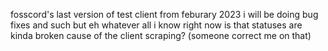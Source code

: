 fosscord's last version of test client from feburary 2023
i will be doing bug fixes and such but eh whatever
all i know right now is that statuses are kinda broken cause of the client scraping? (someone correct me on that)
